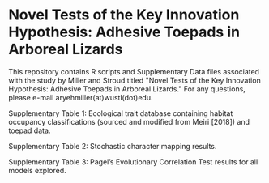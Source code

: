 # Novel Tests of the Key Innovation Hypothesis: Adhesive Toepads in Arboreal Lizards

This repository contains R scripts and Supplementary  Data files associated with the study by Miller and Stroud titled "Novel Tests of the Key Innovation Hypothesis: Adhesive Toepads in Arboreal Lizards." For any questions, please e-mail aryehmiller(at)wustl(dot)edu. 

Supplementary Table 1: Ecological trait database containing habitat occupancy classifications (sourced and modified from Meiri [2018]) and toepad data. 

Supplementary Table 2: Stochastic character mapping results.

Supplementary Table 3: Pagel’s Evolutionary Correlation Test results for all models explored.

